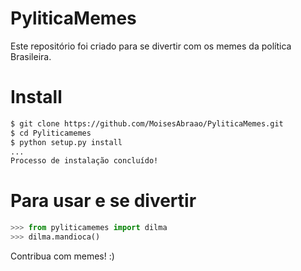 # PyliticaMemes

Este repositório foi criado para se divertir com os memes da política Brasileira.

Install
======

```sh
$ git clone https://github.com/MoisesAbraao/PyliticaMemes.git
$ cd Pyliticamemes
$ python setup.py install
...
Processo de instalação concluído! 
```

Para usar e se divertir
======
```py
>>> from pyliticamemes import dilma
>>> dilma.mandioca()
```

Contribua com memes! :)
